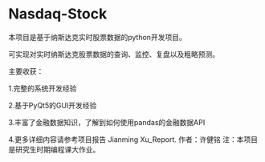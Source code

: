 # Nasdaq-Stock
本项目是基于纳斯达克实时股票数据的python开发项目。

可实现对实时纳斯达克股票数据的查询、监控、复盘以及粗略预测。

主要收获：

1.完整的系统开发经验

2.基于PyQt5的GUI开发经验

3.丰富了金融数据知识，了解到如何使用pandas的金融数据API

4.更多详细内容请参考项目报告 Jianming Xu_Report.
作者：许健铭
注：本项目是研究生时期编程课大作业。

